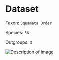 # Dataset

Taxon: `Squamata Order`

Species: `56`

Outgroups: `3`


![Description of image](images/diagram.png)
